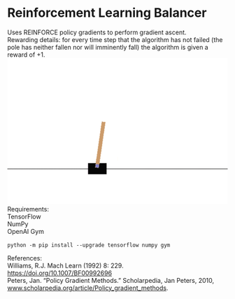 # Reinforcement Learning Balancer
Uses REINFORCE policy gradients to perform gradient ascent.<br>
Rewarding details: for every time step that the algorithm has not failed (the pole has neither fallen nor will imminently fall) the algorithm is given a reward of +1.
<img src="balancer.gif"></img><br>
Requirements:<br>
TensorFlow<br>
NumPy<br>
OpenAI Gym<br>
```batch
python -m pip install --upgrade tensorflow numpy gym 
```
References:<br>
Williams, R.J. Mach Learn (1992) 8: 229. https://doi.org/10.1007/BF00992696<br>
Peters, Jan. “Policy Gradient Methods.” Scholarpedia, Jan Peters, 2010, www.scholarpedia.org/article/Policy_gradient_methods.
